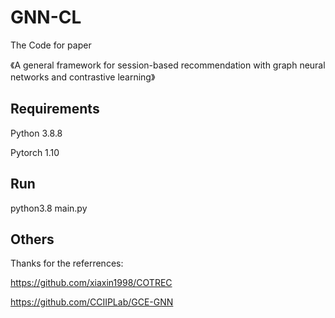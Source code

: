 # GNN-CL
The Code for paper 

《A general framework for session-based recommendation with graph neural networks and contrastive learning》

## Requirements
Python 3.8.8

Pytorch 1.10

## Run
python3.8 main.py

## Others
Thanks for the referrences:

https://github.com/xiaxin1998/COTREC

https://github.com/CCIIPLab/GCE-GNN


